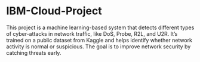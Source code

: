 # IBM-Cloud-Project
This project is a machine learning-based system that detects different types of cyber-attacks in network traffic, like DoS, Probe, R2L, and U2R. It’s trained on a public dataset from Kaggle and helps identify whether network activity is normal or suspicious. The goal is to improve network security by catching threats early.

